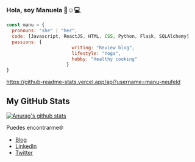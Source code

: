### Hola, soy Manuela 👋:relaxed::computer:

```javascript
const manu = {
  pronouns: "she" | "her",
  code: [Javascript, ReactJS, HTML, CSS, Python, Flask, SQLAlchemy]
  passions: {
                        writing: "Review blog",
                        lifestyle: "Yoga",
                        hobby: "Healthy cooking"
                      }
}
```


https://github-readme-stats.vercel.app/api?username=manu-neufeld

## My GitHub Stats

[![Anurag's github stats](https://github-readme-stats.vercel.app/api?username=manu-neufeld&show_icons=true&theme=calm)](https://github.com/anuraghazra/github-readme-stats)

Puedes encontrarme:globe_with_meridians:
- [Blog](https://manuelaneufeld.medium.com/)
- [LinkedIn](https://www.linkedin.com/in/manuela-neufeld/)
- [Twitter](https://twitter.com/ManuelaNeufeld)

